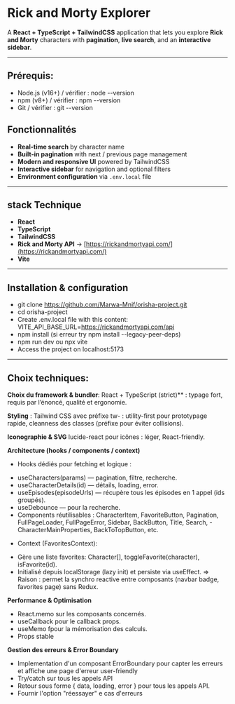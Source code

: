 #  Rick and Morty Explorer

A **React + TypeScript + TailwindCSS** application that lets you explore **Rick and Morty** characters with **pagination**, **live search**, and an **interactive sidebar**.

---
## Prérequis:
- Node.js (v16+) / vérifier : node --version
- npm (v8+) / vérifier : npm --version
- Git / vérifier : git --version

## Fonctionnalités

-  **Real-time search** by character name  
-  **Built-in pagination** with next / previous page management  
-  **Modern and responsive UI** powered by TailwindCSS  
-  **Interactive sidebar** for navigation and optional filters  
-  **Environment configuration** via `.env.local` file  

---

##  stack Technique

- **React**
- **TypeScript**
- **TailwindCSS** 
- **Rick and Morty API** → [https://rickandmortyapi.com/](https://rickandmortyapi.com/)
-  **Vite** 

---

##  Installation & configuration

- git clone https://github.com/Marwa-Mnif/orisha-project.git
- cd orisha-project
- Create .env.local file with this content: VITE_API_BASE_URL=https://rickandmortyapi.com/api
- npm install (si erreur try npm install --legacy-peer-deps)
- npm run dev ou npx vite
- Access the project on localhost:5173
  
---

## Choix techniques:
**Choix du framework & bundler**: 
React + TypeScript (strict)** : typage fort, requis par l’énoncé, qualité et ergonomie.

**Styling** : 
Tailwind CSS avec préfixe tw- : utility-first pour prototypage rapide, cleanness des classes (préfixe pour éviter collisions).


**Iconographie & SVG**
lucide-react pour icônes : léger, React-friendly.

**Architecture (hooks / components / context)**

* Hooks dédiés pour fetching et logique :
- useCharacters(params) — pagination, filtre, recherche.
- useCharacterDetails(id) — détails, loading, error.
- useEpisodes(episodeUrls) — récupère tous les épisodes en 1 appel (ids groupés).
- useDebounce — pour la recherche.
- Components réutilisables : CharacterItem, FavoriteButton, Pagination, FullPageLoader, FullPageError, Sidebar, BackButton, Title, Search, -  CharacterMainProperties, BackToTopButton, etc.

* Context (FavoritesContext):
- Gère une liste favorites: Character[], toggleFavorite(character), isFavorite(id).
- Initialisé depuis localStorage (lazy init) et persiste via useEffect.
=> Raison : permet la synchro reactive entre composants (navbar badge, favorites page) sans Redux.

**Performance & Optimisation**
- React.memo sur les composants concernés.
- useCallback  pour le callback props.
- useMemo fpour la mémorisation des calculs.
- Props stable


**Gestion des erreurs & Error Boundary**
- Implementation d'un composant ErrorBoundary pour capter les erreurs et affiche une page d'erreur user-friendly
- Try/catch sur tous les appels API 
- Retour sous forme { data, loading, error } pour tous les appels API.
- Fournir l'option "réessayer" e cas d'erreurs

